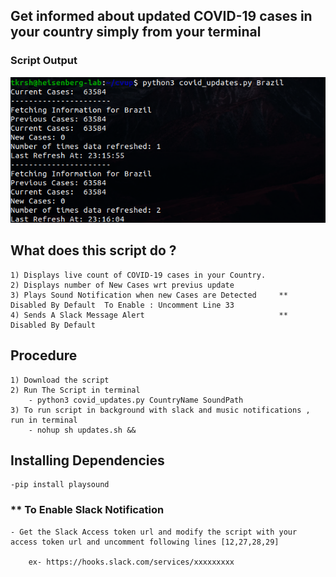 ## Get informed about updated COVID-19 cases in your country simply from your terminal
### Script Output
<p align = "center">
<img src="Images/1.png">
</p>


## What does this script do ?

    1) Displays live count of COVID-19 cases in your Country.
    2) Displays number of New Cases wrt previus update
    3) Plays Sound Notification when new Cases are Detected     ** Disabled By Default  To Enable : Uncomment Line 33 
    4) Sends A Slack Message Alert                              ** Disabled By Default  

## Procedure 

    1) Download the script 
    2) Run The Script in terminal
        - python3 covid_updates.py CountryName SoundPath
    3) To run script in background with slack and music notifications , run in terminal 
        - nohup sh updates.sh &&
 
## Installing Dependencies 
    
    -pip install playsound

### ** To Enable Slack Notification 

    - Get the Slack Access token url and modify the script with your access token url and uncomment following lines [12,27,28,29]

        ex- https://hooks.slack.com/services/xxxxxxxxx
